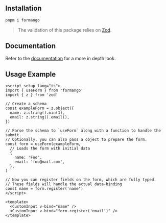 
## Installation


```bash
pnpm i formango
```

> The validation of this package relies on [Zod](https://zod.dev/).

## Documentation

Refer to the [documentation](https://wouterlms.github.io/forms/) for a more in depth look.
## Usage Example

```vue
<script setup lang="ts">
import { useForm } from 'formango'
import { z } from 'zod'

// Create a schema
const exampleForm = z.object({
  name: z.string().min(1),
  email: z.string().email(),
})

// Parse the schema to `useForm` along with a function to handle the submit.
// Optionally, you can also pass a object to prepare the form.
const form = useForm(exampleForm,
  // Loads the form with initial data
  {
    name: 'Foo',
    email: 'foo@mail.com',
  },
)

// Now you can register fields on the form, which are fully typed.
// These fields will handle the actual data-binding
const name = form.register('name')
</script>

<template>
  <CustomInput v-bind="name" />
  <CustomInput v-bind="form.register('email')" />
</template>
```

